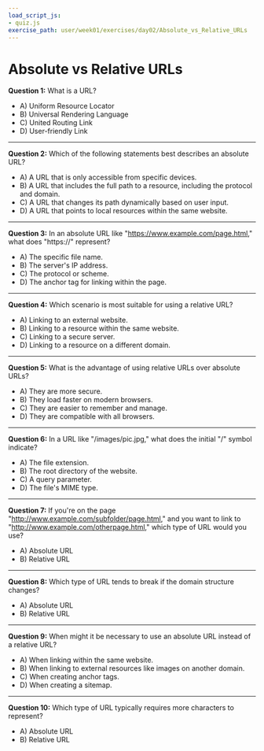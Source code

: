 ```yaml
---
load_script_js: 
- quiz.js
exercise_path: user/week01/exercises/day02/Absolute_vs_Relative_URLs
---
```


# Absolute vs Relative URLs

**Question 1:** What is a URL?
- A) Uniform Resource Locator
- B) Universal Rendering Language
- C) United Routing Link
- D) User-friendly Link

---

**Question 2:** Which of the following statements best describes an absolute URL?
- A) A URL that is only accessible from specific devices.
- B) A URL that includes the full path to a resource, including the protocol and domain.
- C) A URL that changes its path dynamically based on user input.
- D) A URL that points to local resources within the same website.

---

**Question 3:** In an absolute URL like "https://www.example.com/page.html," what does "https://" represent?
- A) The specific file name.
- B) The server's IP address.
- C) The protocol or scheme.
- D) The anchor tag for linking within the page.

---

**Question 4:** Which scenario is most suitable for using a relative URL?
- A) Linking to an external website.
- B) Linking to a resource within the same website.
- C) Linking to a secure server.
- D) Linking to a resource on a different domain.

---

**Question 5:** What is the advantage of using relative URLs over absolute URLs?
- A) They are more secure.
- B) They load faster on modern browsers.
- C) They are easier to remember and manage.
- D) They are compatible with all browsers.

---

**Question 6:** In a URL like "/images/pic.jpg," what does the initial "/" symbol indicate?
- A) The file extension.
- B) The root directory of the website.
- C) A query parameter.
- D) The file's MIME type.

---

**Question 7:** If you're on the page "http://www.example.com/subfolder/page.html," and you want to link to "http://www.example.com/otherpage.html," which type of URL would you use?
- A) Absolute URL
- B) Relative URL

---

**Question 8:** Which type of URL tends to break if the domain structure changes?
- A) Absolute URL
- B) Relative URL

---

**Question 9:** When might it be necessary to use an absolute URL instead of a relative URL?
- A) When linking within the same website.
- B) When linking to external resources like images on another domain.
- C) When creating anchor tags.
- D) When creating a sitemap.

---

**Question 10:** Which type of URL typically requires more characters to represent?
- A) Absolute URL
- B) Relative URL